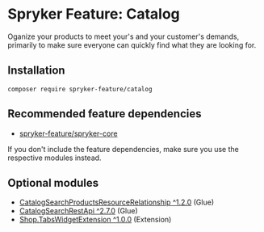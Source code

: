 # Spryker Feature: Catalog

Oganize your products to meet your's and your customer's demands, primarily to make sure everyone can quickly find what they are looking for.

## Installation

```
composer require spryker-feature/catalog
```

## Recommended feature dependencies
- [spryker-feature/spryker-core](https://github.com/spryker-feature/spryker-core)

If you don't include the feature dependencies, make sure you use the respective modules instead.

## Optional modules
- [CatalogSearchProductsResourceRelationship ^1.2.0](https://github.com/spryker/catalog-search-products-resource-relationship) (Glue)
- [CatalogSearchRestApi ^2.7.0](https://github.com/spryker/catalog-search-rest-api) (Glue)
- [Shop.TabsWidgetExtension ^1.0.0](https://github.com/spryker-shop/tabs-widget-extension) (Extension)
